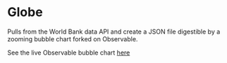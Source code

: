 # Globe

Pulls from the World Bank data API and create a JSON file digestible by a zooming bubble chart forked on Observable.

See the live Observable bubble chart [here](https://observablehq.com/@chaserobertson/zoomable-regional-population-bubbles)